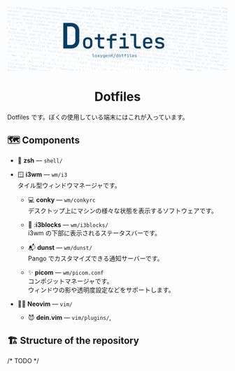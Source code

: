 ![Dotfiles - loxygenK/dotfiles](assets/header.png)

<h1 align="center">Dotfiles</h1>

Dotfiles です。ぼくの使用している端末にはこれが入っています。

## :world_map: Components

- :shell: **zsh** ― `shell/`

- 🪟 **i3wm** ― `wm/i3`<br />
  タイル型ウィンドウマネージャです。
  - :computer: **conky** ― `wm/conkyrc`<br />
    デスクトップ上にマシンの様々な状態を表示するソフトウェアです。

  - :speech_balloon: :**i3blocks** ― `wm/i3blocks/`<br />
    i3wm の下部に表示されるステータスバーです。

  - :mailbox_with_mail: **dunst** ― `wm/dunst/`<br />
    Pango でカスタマイズできる通知サーバーです。

  - :sparkles: **picom** ― `wm/picom.conf`<br />
    コンポジットマネージャです。<br />
    ウィンドウの影や透明度設定などをサポートします。

- :man_technologist: **Neovim** ― `vim/`<br />
  - :smiling_imp: **dein.vim** ― `vim/plugins/`,

## :building_construction: Structure of the repository

/* TODO */
